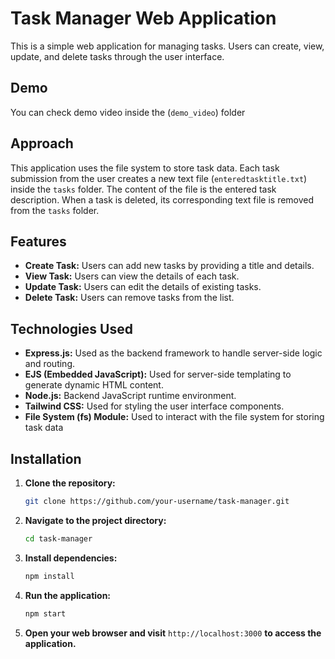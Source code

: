 # Task Manager Web Application

This is a simple web application for managing tasks. Users can create, view, update, and delete tasks through the user interface.

## Demo
You can check demo video inside the (`demo_video`) folder
## Approach

This application uses the file system to store task data. Each task submission from the user creates a new text file (`enteredtasktitle.txt`) inside the `tasks` folder. The content of the file is the entered task description. When a task is deleted, its corresponding text file is removed from the `tasks` folder.

## Features

- **Create Task:** Users can add new tasks by providing a title and details.
- **View Task:** Users can view the details of each task.
- **Update Task:** Users can edit the details of existing tasks.
- **Delete Task:** Users can remove tasks from the list.

## Technologies Used

- **Express.js:** Used as the backend framework to handle server-side logic and routing.
- **EJS (Embedded JavaScript):** Used for server-side templating to generate dynamic HTML content.
- **Node.js:** Backend JavaScript runtime environment.
- **Tailwind CSS:** Used for styling the user interface components.
- **File System (fs) Module:** Used to interact with the file system for storing task data 


## Installation

1. **Clone the repository:**

   ```bash
   git clone https://github.com/your-username/task-manager.git
   ```

2. **Navigate to the project directory:**

   ```bash
   cd task-manager
   ```

3. **Install dependencies:**

   ```bash
   npm install
   ```

4. **Run the application:**

   ```bash
   npm start
   ```

5. **Open your web browser and visit** `http://localhost:3000` **to access the application.**

